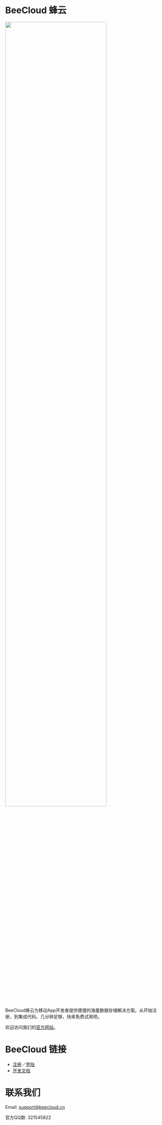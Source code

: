 # BeeCloud 蜂云

<a href="http://beecloud.cn"><img src="http://beecloud.cn/image/banner.png" width="80%"/></a>

BeeCloud蜂云为移动App开发者提供便捷的海量数据存储解决方案。从开始注册，到集成代码，几分钟足够，快来免费试用吧。

欢迎访问我们的[官方网站](http://beecloud.cn)。

# BeeCloud 链接

* [注册](http://beecloud.cn/register.php)／[登陆](http://beecloud.cn/login.php)
* [开发文档](http://beecloud.cn/doc/)

# 联系我们

Email: support@beecloud.cn

官方QQ群: 321545822
